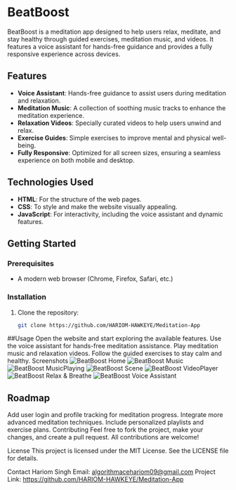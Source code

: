 # BeatBoost

BeatBoost is a meditation app designed to help users relax, meditate, and stay healthy through guided exercises, meditation music, and videos. It features a voice assistant for hands-free guidance and provides a fully responsive experience across devices.

## Features
- **Voice Assistant**: Hands-free guidance to assist users during meditation and relaxation.
- **Meditation Music**: A collection of soothing music tracks to enhance the meditation experience.
- **Relaxation Videos**: Specially curated videos to help users unwind and relax.
- **Exercise Guides**: Simple exercises to improve mental and physical well-being.
- **Fully Responsive**: Optimized for all screen sizes, ensuring a seamless experience on both mobile and desktop.

## Technologies Used
- **HTML**: For the structure of the web pages.
- **CSS**: To style and make the website visually appealing.
- **JavaScript**: For interactivity, including the voice assistant and dynamic features.

## Getting Started

### Prerequisites
- A modern web browser (Chrome, Firefox, Safari, etc.)

### Installation

1. Clone the repository:

   ```bash
   git clone https://github.com/HARIOM-HAWKEYE/Meditation-App


##Usage
Open the website and start exploring the available features.
Use the voice assistant for hands-free meditation assistance.
Play meditation music and relaxation videos.
Follow the guided exercises to stay calm and healthy.
Screenshots
![BeatBoost Home](https://github.com/HARIOM-HAWKEYE/Meditation-App/blob/main/SceernShot/Home.png)
![BeatBoost Music](https://github.com/HARIOM-HAWKEYE/Meditation-App/blob/main/SceernShot/Music.png)
![BeatBoost MusicPlaying](https://github.com/HARIOM-HAWKEYE/Meditation-App/blob/main/SceernShot/Music_Player.png)
![BeatBoost Scene](https://github.com/HARIOM-HAWKEYE/Meditation-App/blob/main/SceernShot/Scene-Display.png)
![BeatBoost VideoPlayer](https://github.com/HARIOM-HAWKEYE/Meditation-App/blob/main/SceernShot/Video_player.png)
![BeatBoost Relax & Breathe](https://github.com/HARIOM-HAWKEYE/Meditation-App/blob/main/SceernShot/Exercise.png)
![BeatBoost Voice Assistant](https://github.com/HARIOM-HAWKEYE/Meditation-App/blob/main/SceernShot/Voice%20Assistant.png)

## Roadmap
 Add user login and profile tracking for meditation progress.
 Integrate more advanced meditation techniques.
 Include personalized playlists and exercise plans.
Contributing
Feel free to fork the project, make your changes, and create a pull request. All contributions are welcome!

License
This project is licensed under the MIT License. See the LICENSE file for details.

Contact
Hariom Singh
Email: algorithmacehariom09@gmail.com
Project Link: https://github.com/HARIOM-HAWKEYE/Meditation-App
